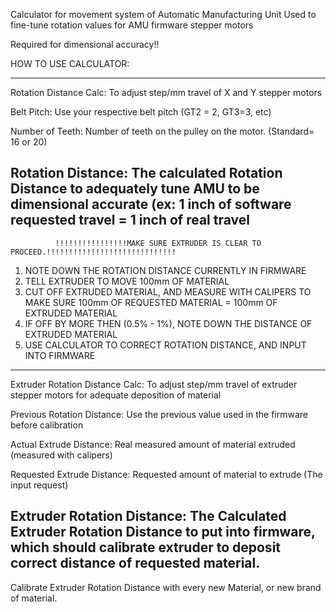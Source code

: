 Calculator for movement system of Automatic Manufacturing Unit
Used to fine-tune rotation values for AMU firmware stepper motors


Required for dimensional accuracy!!


HOW TO USE CALCULATOR:

----------------------------------------------------------------------------------------------------------------------------------------------------------------------------
Rotation Distance Calc: To adjust step/mm travel of X and Y stepper motors

Belt Pitch:             Use your respective belt pitch (GT2 = 2, GT3=3, etc)

Number of Teeth:        Number of teeth on the pulley on the motor. (Standard= 16 or 20)

Rotation Distance:      The calculated Rotation Distance to adequately tune AMU to be dimensional accurate (ex: 1 inch of software requested travel = 1 inch of real travel
----------------------------------------------------------------------------------------------------------------------------------------------------------------------------





              !!!!!!!!!!!!!!!!MAKE SURE EXTRUDER IS CLEAR TO PROCEED.!!!!!!!!!!!!!!!!!!!!!!!!!!!!!
                                               
1. NOTE DOWN THE ROTATION DISTANCE CURRENTLY IN FIRMWARE
2. TELL EXTRUDER TO MOVE 100mm OF MATERIAL
3. CUT OFF EXTRUDED MATERIAL, AND MEASURE WITH CALIPERS TO MAKE SURE 100mm OF REQUESTED MATERIAL = 100mm OF EXTRUDED MATERIAL
4. IF OFF BY MORE THEN (0.5% - 1%), NOTE DOWN THE DISTANCE OF EXTRUDED MATERIAL
5. USE CALCULATOR TO CORRECT ROTATION DISTANCE, AND INPUT INTO FIRMWARE
----------------------------------------------------------------------------------------------------------------------------------------------------------------------------
Extruder Rotation Distance Calc:   To adjust step/mm travel of extruder stepper motors for adequate deposition of material

Previous Rotation Distance:        Use the previous value used in the firmware before calibration 

Actual Extrude Distance:           Real measured amount of material extruded (measured with calipers)

Requested Extrude Distance:        Requested amount of material to extrude (The input request)

Extruder Rotation Distance:        The Calculated Extruder Rotation Distance to put into firmware, which should calibrate extruder to deposit correct distance of requested material. 
----------------------------------------------------------------------------------------------------------------------------------------------------------------------------

Calibrate Extruder Rotation Distance with every new Material, or new brand of material. 
